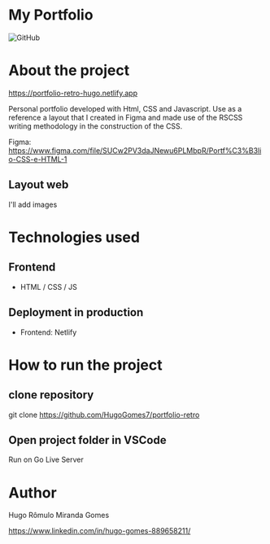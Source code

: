 # My Portfolio
![GitHub](https://img.shields.io/github/license/HugoGomes7/dev-agency)

# About the project

https://portfolio-retro-hugo.netlify.app

Personal portfolio developed with Html, CSS and Javascript. Use as a reference a layout that I created in Figma and made use of the RSCSS writing methodology in the construction of the CSS.

Figma: https://www.figma.com/file/SUCw2PV3daJNewu6PLMbpR/Portf%C3%B3lio-CSS-e-HTML-1


## Layout web 
I'll add images

# Technologies used
## Frontend
- HTML / CSS / JS

## Deployment in production
- Frontend: Netlify

# How to run the project
## clone repository
git clone https://github.com/HugoGomes7/portfolio-retro

## Open project folder in VSCode
Run on Go Live Server 

# Author
Hugo Rômulo Miranda Gomes

https://www.linkedin.com/in/hugo-gomes-889658211/
